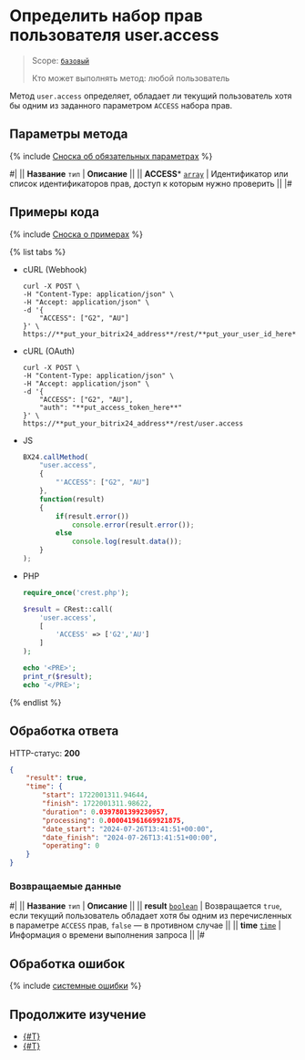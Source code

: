 # Определить набор прав пользователя user.access

> Scope: [`базовый`](../../scopes/permissions.md)
>
> Кто может выполнять метод: любой пользователь

Метод `user.access` определяет, обладает ли текущий пользователь хотя бы одним из заданного параметром `ACCESS` набора прав.

## Параметры метода

{% include [Сноска об обязательных параметрах](../../../_includes/required.md) %}

#|
|| **Название**
`тип` | **Описание** ||
|| **ACCESS***
[`array`](../../data-types.md) | Идентификатор или список идентификаторов прав, доступ к которым нужно проверить ||
|#

## Примеры кода

{% include [Сноска о примерах](../../../_includes/examples.md) %}

{% list tabs %}

- cURL (Webhook)

    ```curl
    curl -X POST \
    -H "Content-Type: application/json" \
    -H "Accept: application/json" \
    -d '{
        "ACCESS": ["G2", "AU"]
    }' \
    https://**put_your_bitrix24_address**/rest/**put_your_user_id_here**/**put_your_webbhook_here**/user.access
    ```

- cURL (OAuth)

    ```curl
    curl -X POST \
    -H "Content-Type: application/json" \
    -H "Accept: application/json" \
    -d '{
        "ACCESS": ["G2", "AU"],
        "auth": "**put_access_token_here**"
    }' \
    https://**put_your_bitrix24_address**/rest/user.access
    ```

- JS

    ```js
    BX24.callMethod(
        "user.access",
        {
            "'ACCESS": ["G2", "AU"]
        },
        function(result)
        {
            if(result.error())
                console.error(result.error());
            else
                console.log(result.data());
        }
    );
    ```

- PHP

    ```php
    require_once('crest.php');

    $result = CRest::call(
        'user.access',
        [
            'ACCESS' => ['G2','AU']
        ]
    );

    echo '<PRE>';
    print_r($result);
    echo '</PRE>';
    ```

{% endlist %}

## Обработка ответа

HTTP-статус: **200**

```json
{
    "result": true,
    "time": {
        "start": 1722001311.94644,
        "finish": 1722001311.98622,
        "duration": 0.0397801399230957,
        "processing": 0.000041961669921875,
        "date_start": "2024-07-26T13:41:51+00:00",
        "date_finish": "2024-07-26T13:41:51+00:00",
        "operating": 0
    }
}
```

### Возвращаемые данные

#|
|| **Название**
`тип` | **Описание** ||
|| **result**
[`boolean`](../../data-types.md) | Возвращается `true`, если текущий пользователь обладает хотя бы одним из перечисленных в параметре `ACCESS` прав, `false` — в противном случае ||
|| **time**
[`time`](../../data-types.md) | Информация о времени выполнения запроса ||
|#

## Обработка ошибок

{% include [системные ошибки](../../../_includes/system-errors.md) %}

## Продолжите изучение

- [{#T}](./user-admin.md)
- [{#T}](./profile.md)